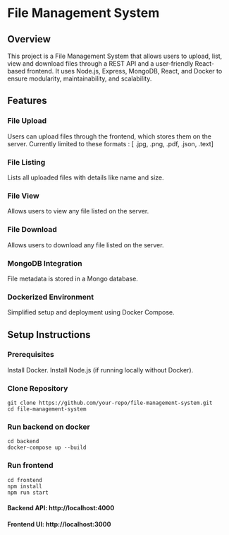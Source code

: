 # File Management System
## Overview
This project is a File Management System that allows users to upload, list, view and download files through a REST API and a user-friendly React-based frontend. It uses Node.js, Express, MongoDB, React, and Docker to ensure modularity, maintainability, and scalability.
## Features
### File Upload
Users can upload files through the frontend, which stores them on the server.
Currently limited to these formats : [ .jpg, .png, .pdf, .json, .text]

### File Listing
Lists all uploaded files with details like name and size.

### File View
Allows users to view any file listed on the server.

### File Download
Allows users to download any file listed on the server.

### MongoDB Integration
File metadata is stored in a Mongo database.

### Dockerized Environment
Simplified setup and deployment using Docker Compose.

## Setup Instructions
### Prerequisites
Install Docker.
Install Node.js (if running locally without Docker).

### Clone Repository
```
git clone https://github.com/your-repo/file-management-system.git
cd file-management-system
```
### Run backend on docker
```
cd backend
docker-compose up --build
```
### Run frontend
```
cd frontend
npm install
npm run start
```
#### Backend API: http://localhost:4000
#### Frontend UI: http://localhost:3000


